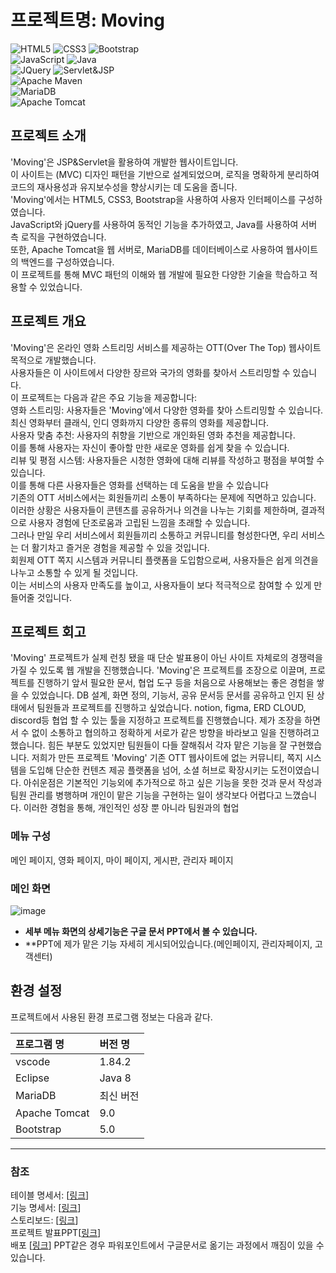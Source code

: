 # 프로젝트명: Moving

![HTML5](https://img.shields.io/badge/html5-%23E34F26.svg?style=for-the-badge&logo=html5&logoColor=white) ![CSS3](https://img.shields.io/badge/css3-%231572B6.svg?style=for-the-badge&logo=css3&logoColor=white) ![Bootstrap](https://img.shields.io/badge/bootstrap-%238511FA.svg?style=for-the-badge&logo=bootstrap&logoColor=white) <br />
![JavaScript](https://img.shields.io/badge/javascript-%23323330.svg?style=for-the-badge&logo=javascript&logoColor=%23F7DF1E) ![Java](https://img.shields.io/badge/java-%23ED8B00.svg?style=for-the-badge&logo=openjdk&logoColor=white) <br />
![JQuery](https://img.shields.io/badge/jquery-0769AD.svg?style=for-the-badge&logo=jquery&logoColor=white) ![Servlet&JSP](https://img.shields.io/badge/Servlet&JSP-E34F26?style=for-the-badge&logo=java&logoColor=white) <br />
![Apache Maven](https://img.shields.io/badge/Apache%20Maven-C71A36?style=for-the-badge&logo=Apache%20Maven&logoColor=white)
<br /> ![MariaDB](https://img.shields.io/badge/MariaDB-003545?style=for-the-badge&logo=mariadb&logoColor=white) <br />
![Apache Tomcat](https://img.shields.io/badge/apache%20tomcat-%23F8DC75.svg?style=for-the-badge&logo=apache-tomcat&logoColor=black)

## 프로젝트 소개

'Moving'은 JSP&Servlet을 활용하여 개발한 웹사이트입니다. <br />
이 사이트는 (MVC) 디자인 패턴을 기반으로 설계되었으며, 로직을 명확하게 분리하여 코드의 재사용성과 유지보수성을 향상시키는 데 도움을 줍니다. <br />
'Moving'에서는 HTML5, CSS3, Bootstrap을 사용하여 사용자 인터페이스를 구성하였습니다. <br />
JavaScript와 jQuery를 사용하여 동적인 기능을 추가하였고, Java를 사용하여 서버 측 로직을 구현하였습니다.  <br />
또한, Apache Tomcat을 웹 서버로, MariaDB를 데이터베이스로 사용하여 웹사이트의 백엔드를 구성하였습니다.  <br />
이 프로젝트를 통해 MVC 패턴의 이해와 웹 개발에 필요한 다양한 기술을 학습하고 적용할 수 있었습니다.  <br />

## 프로젝트 개요

'Moving'은 온라인 영화 스트리밍 서비스를 제공하는 OTT(Over The Top) 웹사이트 목적으로 개발했습니다. <br />
사용자들은 이 사이트에서 다양한 장르와 국가의 영화를 찾아서 스트리밍할 수 있습니다.  <br />
이 프로젝트는 다음과 같은 주요 기능을 제공합니다:  <br />
영화 스트리밍: 사용자들은 'Moving'에서 다양한 영화를 찾아 스트리밍할 수 있습니다. <br />
최신 영화부터 클래식, 인디 영화까지 다양한 종류의 영화를 제공합니다.  <br />
사용자 맞춤 추천: 사용자의 취향을 기반으로 개인화된 영화 추천을 제공합니다. <br />
이를 통해 사용자는 자신이 좋아할 만한 새로운 영화를 쉽게 찾을 수 있습니다.  <br /> 
리뷰 및 평점 시스템: 사용자들은 시청한 영화에 대해 리뷰를 작성하고 평점을 부여할 수 있습니다. <br />
이를 통해 다른 사용자들은 영화를 선택하는 데 도움을 받을 수 있습니다  <br />
기존의 OTT 서비스에서는 회원들끼리 소통이 부족하다는 문제에 직면하고 있습니다. <br />
이러한 상황은 사용자들이 콘텐츠를 공유하거나 의견을 나누는 기회를 제한하며, 결과적으로 사용자 경험에 단조로움과 고립된 느낌을 초래할 수 있습니다.  <br />
그러나 만일 우리 서비스에서 회원들끼리 소통하고 커뮤니티를 형성한다면, 우리 서비스는 더 활기차고 즐거운 경험을 제공할 수 있을 것입니다. <br />
회원제 OTT 쪽지 시스템과 커뮤니티 플랫폼을 도입함으로써, 사용자들은 쉽게 의견을 나누고 소통할 수 있게 될 것입니다.  <br />
이는 서비스의 사용자 만족도를 높이고, 사용자들이 보다 적극적으로 참여할 수 있게 만들어줄 것입니다. <br />

## 프로젝트 회고
'Moving' 프로젝트가 실제 런칭 됐을 때 단순 발표용이 아닌 사이트 자체로의 경쟁력을 가질 수 있도록 웹 개발을 진행했습니다.
'Moving'은 프로젝트를 조장으로 이끌며, 프로젝트를 진행하기 앞서 필요한 문서, 협업 도구 등을 처음으로 사용해보는 좋은 경험을 쌓을 수 있었습니다.
DB 설계, 화면 정의, 기능서, 공유 문서등 문서를 공유하고 인지 된 상태에서 팀원들과 프로젝트를 진행하고 싶었습니다.
notion, figma, ERD CLOUD, discord등 협업 할 수 있는 툴을 지정하고 프로젝트를 진행했습니다.
제가 조장을 하면서 수 없이 소통하고 협의하고 정확하게 서로가 같은 방향을 바라보고 일을 진행하려고 했습니다. 
힘든 부분도 있었지만 팀원들이 다들 잘해줘서 각자 맡은 기능을 잘 구현했습니다. 
저희가 만든 프로젝트 'Moving' 기존 OTT 웹사이트에 없는 커뮤니티, 쪽지 시스템을 도입해 단순한 컨텐츠 제공 플랫폼을 넘어, 소셜 허브로 확장시키는 
도전이였습니다. 
아쉬운점은 기본적인 기능외에 추가적으로 하고 싶은 기능을 못한 것과 문서 작성과 팀원 관리를 병행하며 개인이 맡은 기능을 구현하는 일이 생각보다 어렵다고 느꼈습니다. 
이러한 경험을 통해, 개인적인 성장 뿐 아니라 팀원과의 협업 



### 메뉴 구성

메인 페이지, 영화 페이지, 마이 페이지, 게시판, 관리자 페이지

### 메인 화면
![image](https://github.com/youngminkk/Movingprj/assets/146568255/8588c96b-1e9d-4e09-a341-24a269c18ee3)


- **세부 메뉴 화면의 상세기능은 구글 문서 PPT에서 볼 수 있습니다.**
- **PPT에 제가 맡은 기능 자세히 게시되어있습니다.(메인페이지, 관리자페이지, 고객센터)


## 환경 설정

프로젝트에서 사용된 환경 프로그램 정보는 다음과 같다.

| 프로그램 명 | 버전 명  |
| :---------- | :------- |
| vscode      | 1.84.2   |
| Eclipse	    | Java 8   |
| MariaDB	    |최신 버전  |
| Apache Tomcat|	9.0    |
| Bootstrap	  |  5.0     |


---

### 참조

테이블 명세서: [[링크](https://docs.google.com/spreadsheets/d/e/2PACX-1vTyOfiAIveItVHxqsAJf57iTPeVjK1XzJ1M1DLB9PzJWFpPZnF6218H-CqwG0YQ084ifv-xO2JIlOBL/pubhtml?gid=2017311501&single=true)] <br />
기능 명세서: [[링크](https://docs.google.com/spreadsheets/d/e/2PACX-1vQDitT3fnGcgKlNN_6w9P6_DFTe1uYruFfMVLWOMuHF3KXYVn_HJPAvOM8Z3euOKLNwvs0DQMps9OoG/pubhtml)] <br /> 
스토리보드: [[링크](https://docs.google.com/presentation/d/e/2PACX-1vSotWbHPlb4ndRDk4paS4v-jP_EuF9yE0WkXl1W6OicESTed1gZA5acMqbBVLfxFq7Qrvphu5pwE1_P/pub?start=false&loop=false&delayms=3000)] <br />
프로젝트 발표PPT[[링크](https://docs.google.com/presentation/d/e/2PACX-1vTZzHBOoarryGiTt22TAy6sORzfH3YWea5BXPo2-HuDTsweP6gVLa9quVYzJQYZGfh9fdCjAjbCqSOA/pub?start=false&loop=false&delayms=3000)] <br />
배포 [[링크](http:movinng.seunghyeon100.info)]
PPT같은 경우 파워포인트에서 구글문서로 옮기는 과정에서 깨짐이 있을 수 있습니다.


